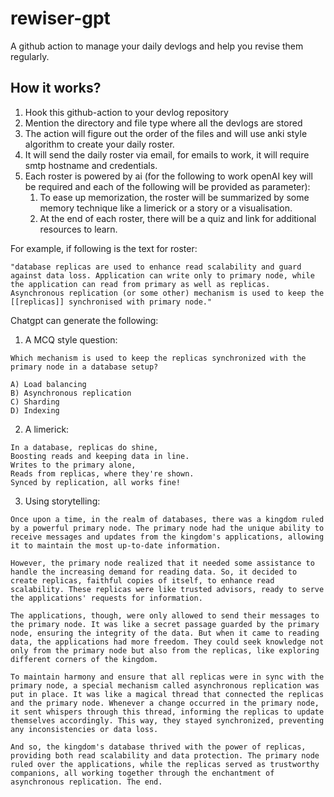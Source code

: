 # rewiser-gpt

A github action to manage your daily devlogs and help you revise them regularly.

## How it works?

1. Hook this github-action to your devlog repository
2. Mention the directory and file type where all the devlogs are stored
3. The action will figure out the order of the files and will use anki style algorithm to create your daily roster.
4. It will send the daily roster via email, for emails to work, it will require smtp hostname and credentials.
5. Each roster is powered by ai (for the following to work openAI key will be required and each of the following will be provided as parameter):
    1. To ease up memorization, the roster will be summarized by some memory technique like a limerick or a story or a visualisation.
    2. At the end of each roster, there will be a quiz and link for additional resources to learn.


For example, if following is the text for roster: 
```
"database replicas are used to enhance read scalability and guard against data loss. Application can write only to primary node, while the application can read from primary as well as replicas. Asynchronous replication (or some other) mechanism is used to keep the [[replicas]] synchronised with primary node."
```

Chatgpt can generate the following:

1. A MCQ style question:
```
Which mechanism is used to keep the replicas synchronized with the primary node in a database setup?

A) Load balancing
B) Asynchronous replication
C) Sharding
D) Indexing
```
2. A limerick:
```
In a database, replicas do shine,
Boosting reads and keeping data in line.
Writes to the primary alone,
Reads from replicas, where they're shown.
Synced by replication, all works fine!
```
3. Using storytelling:
```
Once upon a time, in the realm of databases, there was a kingdom ruled by a powerful primary node. The primary node had the unique ability to receive messages and updates from the kingdom's applications, allowing it to maintain the most up-to-date information.

However, the primary node realized that it needed some assistance to handle the increasing demand for reading data. So, it decided to create replicas, faithful copies of itself, to enhance read scalability. These replicas were like trusted advisors, ready to serve the applications' requests for information.

The applications, though, were only allowed to send their messages to the primary node. It was like a secret passage guarded by the primary node, ensuring the integrity of the data. But when it came to reading data, the applications had more freedom. They could seek knowledge not only from the primary node but also from the replicas, like exploring different corners of the kingdom.

To maintain harmony and ensure that all replicas were in sync with the primary node, a special mechanism called asynchronous replication was put in place. It was like a magical thread that connected the replicas and the primary node. Whenever a change occurred in the primary node, it sent whispers through this thread, informing the replicas to update themselves accordingly. This way, they stayed synchronized, preventing any inconsistencies or data loss.

And so, the kingdom's database thrived with the power of replicas, providing both read scalability and data protection. The primary node ruled over the applications, while the replicas served as trustworthy companions, all working together through the enchantment of asynchronous replication. The end.
```

